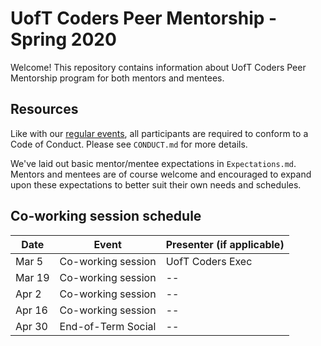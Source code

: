 # UofT Coders Peer Mentorship - Spring 2020

Welcome! This repository contains information about UofT Coders Peer Mentorship 
program for both mentors and mentees.

## Resources

Like with our [regular events](https://github.com/UofTCoders/studyGroup/blob/gh-pages/codeOfConduct.md), 
all participants are required to conform to a Code of Conduct. Please see `CONDUCT.md` for more details.

We've laid out basic mentor/mentee expectations in `Expectations.md`. Mentors and mentees are of course welcome
and encouraged to expand upon these expectations to better suit their own needs and schedules. 

## Co-working session schedule

Date | Event | Presenter (if applicable)
-- | -- | --
Mar 5 | Co-working session | UofT Coders Exec
Mar 19 | Co-working session | --
Apr 2 | Co-working session | --
Apr 16 | Co-working session | --
Apr 30 | End-of-Term Social | --
